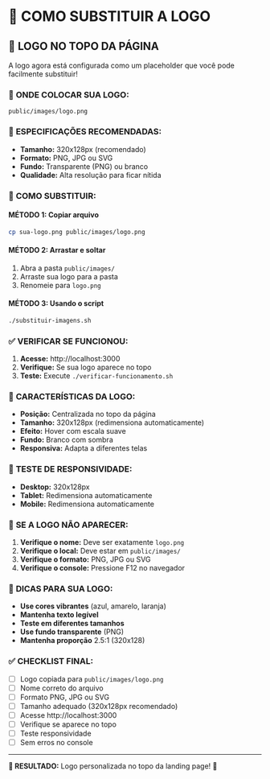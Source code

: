 # 🎨 COMO SUBSTITUIR A LOGO

## 🎯 **LOGO NO TOPO DA PÁGINA**

A logo agora está configurada como um placeholder que você pode facilmente substituir!

### 📁 **ONDE COLOCAR SUA LOGO:**

```
public/images/logo.png
```

### 🎨 **ESPECIFICAÇÕES RECOMENDADAS:**

- **Tamanho:** 320x128px (recomendado)
- **Formato:** PNG, JPG ou SVG
- **Fundo:** Transparente (PNG) ou branco
- **Qualidade:** Alta resolução para ficar nítida

### 🚀 **COMO SUBSTITUIR:**

#### **MÉTODO 1: Copiar arquivo**
```bash
cp sua-logo.png public/images/logo.png
```

#### **MÉTODO 2: Arrastar e soltar**
1. Abra a pasta `public/images/`
2. Arraste sua logo para a pasta
3. Renomeie para `logo.png`

#### **MÉTODO 3: Usando o script**
```bash
./substituir-imagens.sh
```

### ✅ **VERIFICAR SE FUNCIONOU:**

1. **Acesse:** http://localhost:3000
2. **Verifique:** Se sua logo aparece no topo
3. **Teste:** Execute `./verificar-funcionamento.sh`

### 🎯 **CARACTERÍSTICAS DA LOGO:**

- **Posição:** Centralizada no topo da página
- **Tamanho:** 320x128px (redimensiona automaticamente)
- **Efeito:** Hover com escala suave
- **Fundo:** Branco com sombra
- **Responsiva:** Adapta a diferentes telas

### 📱 **TESTE DE RESPONSIVIDADE:**

- **Desktop:** 320x128px
- **Tablet:** Redimensiona automaticamente
- **Mobile:** Redimensiona automaticamente

### 🔧 **SE A LOGO NÃO APARECER:**

1. **Verifique o nome:** Deve ser exatamente `logo.png`
2. **Verifique o local:** Deve estar em `public/images/`
3. **Verifique o formato:** PNG, JPG ou SVG
4. **Verifique o console:** Pressione F12 no navegador

### 🎨 **DICAS PARA SUA LOGO:**

- **Use cores vibrantes** (azul, amarelo, laranja)
- **Mantenha texto legível**
- **Teste em diferentes tamanhos**
- **Use fundo transparente** (PNG)
- **Mantenha proporção** 2.5:1 (320x128)

### ✅ **CHECKLIST FINAL:**

- [ ] Logo copiada para `public/images/logo.png`
- [ ] Nome correto do arquivo
- [ ] Formato PNG, JPG ou SVG
- [ ] Tamanho adequado (320x128px recomendado)
- [ ] Acesse http://localhost:3000
- [ ] Verifique se aparece no topo
- [ ] Teste responsividade
- [ ] Sem erros no console

---

**🎯 RESULTADO:** Logo personalizada no topo da landing page! 🚀



